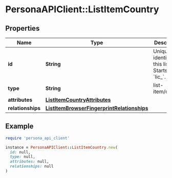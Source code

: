 # PersonaAPIClient::ListItemCountry

## Properties

| Name | Type | Description | Notes |
| ---- | ---- | ----------- | ----- |
| **id** | **String** | Unique identifier for this list item. Starts with &#x60;lic_&#x60;. | [optional] |
| **type** | **String** | list-item/country | [optional] |
| **attributes** | [**ListItemCountryAttributes**](ListItemCountryAttributes.md) |  | [optional] |
| **relationships** | [**ListItemBrowserFingerprintRelationships**](ListItemBrowserFingerprintRelationships.md) |  | [optional] |

## Example

```ruby
require 'persona_api_client'

instance = PersonaAPIClient::ListItemCountry.new(
  id: null,
  type: null,
  attributes: null,
  relationships: null
)
```

